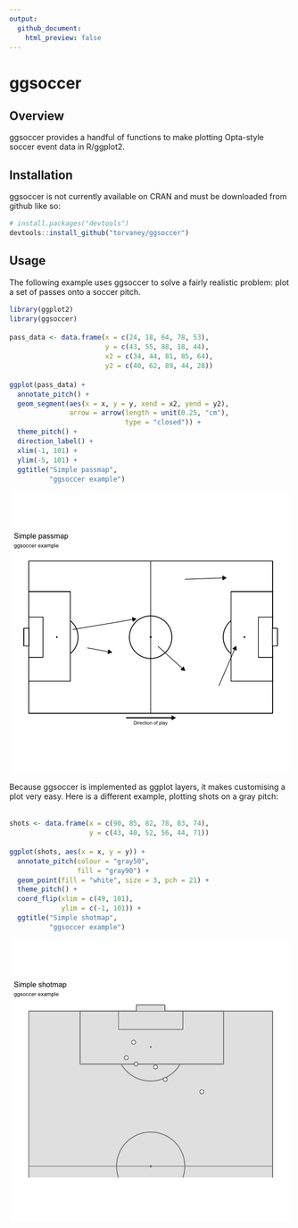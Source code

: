 ```yaml
---
output:
  github_document:
    html_preview: false
---
```


<!-- README.md is generated from README.Rmd. Please edit that file -->



# ggsoccer

## Overview

ggsoccer provides a handful of functions to make plotting Opta-style soccer event data in R/ggplot2.

## Installation

ggsoccer is not currently available on CRAN and must be downloaded from github like so:


```r
# install.packages("devtools")
devtools::install_github("torvaney/ggsoccer")
```

## Usage

The following example uses ggsoccer to solve a fairly realistic problem: plot a set of passes onto a soccer pitch.


```r
library(ggplot2)
library(ggsoccer)

pass_data <- data.frame(x = c(24, 18, 64, 78, 53),
                        y = c(43, 55, 88, 18, 44),
                        x2 = c(34, 44, 81, 85, 64),
                        y2 = c(40, 62, 89, 44, 28))

ggplot(pass_data) +
  annotate_pitch() +
  geom_segment(aes(x = x, y = y, xend = x2, yend = y2),
               arrow = arrow(length = unit(0.25, "cm"),
                             type = "closed")) +
  theme_pitch() +
  direction_label() +
  xlim(-1, 101) +
  ylim(-5, 101) +
  ggtitle("Simple passmap", 
          "ggsoccer example")
```

![plot of chunk example_passes](man/figures/README-example_passes-1.png)

Because ggsoccer is implemented as ggplot layers, it makes customising a plot very easy. Here is a different example, plotting shots on a gray pitch:


```r

shots <- data.frame(x = c(90, 85, 82, 78, 83, 74),
                    y = c(43, 40, 52, 56, 44, 71))

ggplot(shots, aes(x = x, y = y)) +
  annotate_pitch(colour = "gray50",
                 fill = "gray90") +
  geom_point(fill = "white", size = 3, pch = 21) +
  theme_pitch() +
  coord_flip(xlim = c(49, 101),
             ylim = c(-1, 101)) +
  ggtitle("Simple shotmap",
          "ggsoccer example")
```

![plot of chunk example_shots](man/figures/README-example_shots-1.png)

